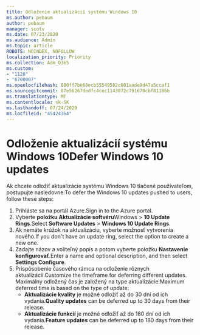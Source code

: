 ```yaml
---
title: Odloženie aktualizácií systému Windows 10
ms.author: pebaum
author: pebaum
manager: scotv
ms.date: 07/23/2020
ms.audience: Admin
ms.topic: article
ROBOTS: NOINDEX, NOFOLLOW
localization_priority: Priority
ms.collection: Adm_O365
ms.custom:
- "1128"
- "6700007"
ms.openlocfilehash: 880ff7be68ecb55549582c601aade9d47a5ccaf1
ms.sourcegitcommit: 07e56267dedfc4cec1143072c791670cbf81186b
ms.translationtype: MT
ms.contentlocale: sk-SK
ms.lasthandoff: 07/24/2020
ms.locfileid: "45424364"
---
```

# <a name="defer-windows-10-updates"></a><span data-ttu-id="84445-102">Odloženie aktualizácií systému Windows 10</span><span class="sxs-lookup"><span data-stu-id="84445-102">Defer Windows 10 updates</span></span>

<span data-ttu-id="84445-103">Ak chcete odložiť aktualizácie systému Windows 10 tlačené používateľom, postupujte nasledovne:</span><span class="sxs-lookup"><span data-stu-id="84445-103">To defer the Windows 10 updates pushed to users, follow these steps:</span></span>

1. <span data-ttu-id="84445-104">Prihláste sa na portál Azure.</span><span class="sxs-lookup"><span data-stu-id="84445-104">Sign in to the Azure portal.</span></span>
2. <span data-ttu-id="84445-105">Vyberte **položku Aktualizácie softvéru**Windows   >   **10 Update Rings**.</span><span class="sxs-lookup"><span data-stu-id="84445-105">Select  **Software Updates**  >  **Windows 10 Update Rings**.</span></span>
3. <span data-ttu-id="84445-106">Ak nemáte krúžok na aktualizáciu, vyberte možnosť vytvorenia nového.</span><span class="sxs-lookup"><span data-stu-id="84445-106">If you don't have an update ring, select the option to create a new one.</span></span>
4. <span data-ttu-id="84445-107">Zadajte názov a voliteľný popis a potom vyberte položku **Nastavenie konfigurovať**.</span><span class="sxs-lookup"><span data-stu-id="84445-107">Enter a name and optional description, and then select  **Settings Configure**.</span></span>
5. <span data-ttu-id="84445-108">Prispôsobenie časového rámca na odloženie rôznych aktualizácií.</span><span class="sxs-lookup"><span data-stu-id="84445-108">Customize the timeframe for deferring different updates.</span></span> <span data-ttu-id="84445-109">Maximálny odložený čas je založený na type aktualizácie:</span><span class="sxs-lookup"><span data-stu-id="84445-109">Maximum deferred time is based on the type of update:</span></span>
    - <span data-ttu-id="84445-110">**Aktualizácie kvality** je možné odložiť až do 30 dní od ich vydania.</span><span class="sxs-lookup"><span data-stu-id="84445-110">**Quality updates**  can be deferred up to 30 days from their release.</span></span>
    - <span data-ttu-id="84445-111">**Aktualizácie funkcií** je možné odložiť až do 180 dní od ich vydania.</span><span class="sxs-lookup"><span data-stu-id="84445-111">**Feature updates**  can be deferred up to 180 days from their release.</span></span>
